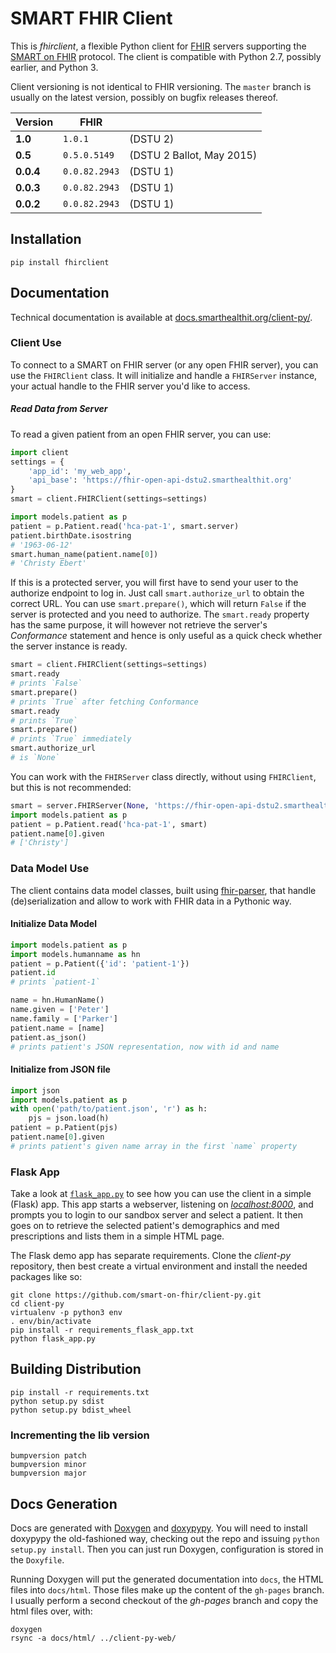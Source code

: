 SMART FHIR Client
=================

This is _fhirclient_, a flexible Python client for [FHIR][] servers supporting the [SMART on FHIR][smart] protocol.
The client is compatible with Python 2.7, possibly earlier, and Python 3.

Client versioning is not identical to FHIR versioning.
The `master` branch is usually on the latest version, possibly on bugfix releases thereof.

   Version |          FHIR | &nbsp;
-----------|---------------|---
   **1.0** |       `1.0.1` | (DSTU 2)
   **0.5** |  `0.5.0.5149` | (DSTU 2 Ballot, May 2015)
 **0.0.4** | `0.0.82.2943` | (DSTU 1)
 **0.0.3** | `0.0.82.2943` | (DSTU 1)
 **0.0.2** | `0.0.82.2943` | (DSTU 1)


Installation
------------

    pip install fhirclient


Documentation
-------------

Technical documentation is available at [docs.smarthealthit.org/client-py/][docs].

### Client Use

To connect to a SMART on FHIR server (or any open FHIR server), you can use the `FHIRClient` class.
It will initialize and handle a `FHIRServer` instance, your actual handle to the FHIR server you'd like to access.

##### Read Data from Server

To read a given patient from an open FHIR server, you can use:

```python
import client
settings = {
    'app_id': 'my_web_app',
    'api_base': 'https://fhir-open-api-dstu2.smarthealthit.org'
}
smart = client.FHIRClient(settings=settings)

import models.patient as p
patient = p.Patient.read('hca-pat-1', smart.server)
patient.birthDate.isostring
# '1963-06-12'
smart.human_name(patient.name[0])
# 'Christy Ebert'
```

If this is a protected server, you will first have to send your user to the authorize endpoint to log in.
Just call `smart.authorize_url` to obtain the correct URL.
You can use `smart.prepare()`, which will return `False` if the server is protected and you need to authorize.
The `smart.ready` property has the same purpose, it will however not retrieve the server's _Conformance_ statement and hence is only useful as a quick check whether the server instance is ready.

```python
smart = client.FHIRClient(settings=settings)
smart.ready
# prints `False`
smart.prepare()
# prints `True` after fetching Conformance
smart.ready
# prints `True`
smart.prepare()
# prints `True` immediately
smart.authorize_url
# is `None`
```

You can work with the `FHIRServer` class directly, without using `FHIRClient`, but this is not recommended:

```python
smart = server.FHIRServer(None, 'https://fhir-open-api-dstu2.smarthealthit.org')
import models.patient as p
patient = p.Patient.read('hca-pat-1', smart)
patient.name[0].given
# ['Christy']
```

### Data Model Use

The client contains data model classes, built using [fhir-parser][], that handle (de)serialization and allow to work with FHIR data in a Pythonic way.

#### Initialize Data Model

```python
import models.patient as p
import models.humanname as hn
patient = p.Patient({'id': 'patient-1'})
patient.id
# prints `patient-1`

name = hn.HumanName()
name.given = ['Peter']
name.family = ['Parker']
patient.name = [name]
patient.as_json()
# prints patient's JSON representation, now with id and name
```

#### Initialize from JSON file

```python
import json
import models.patient as p
with open('path/to/patient.json', 'r') as h:
    pjs = json.load(h)
patient = p.Patient(pjs)
patient.name[0].given
# prints patient's given name array in the first `name` property
```


### Flask App

Take a look at [`flask_app.py`][flask_app] to see how you can use the client in a simple (Flask) app.
This app starts a webserver, listening on [_localhost:8000_](http://localhost:8000), and prompts you to login to our sandbox server and select a patient.
It then goes on to retrieve the selected patient's demographics and med prescriptions and lists them in a simple HTML page.

The Flask demo app has separate requirements.
Clone the _client-py_ repository, then best create a virtual environment and install the needed packages like so:

    git clone https://github.com/smart-on-fhir/client-py.git
    cd client-py
    virtualenv -p python3 env
    . env/bin/activate
    pip install -r requirements_flask_app.txt
    python flask_app.py


Building Distribution
---------------------

    pip install -r requirements.txt
    python setup.py sdist
    python setup.py bdist_wheel


### Incrementing the lib version

    bumpversion patch
    bumpversion minor
    bumpversion major


Docs Generation
---------------

Docs are generated with [Doxygen][] and [doxypypy][].
You will need to install doxypypy the old-fashioned way, checking out the repo and issuing `python setup.py install`.
Then you can just run Doxygen, configuration is stored in the `Doxyfile`.

Running Doxygen will put the generated documentation into `docs`, the HTML files into `docs/html`.
Those files make up the content of the `gh-pages` branch.
I usually perform a second checkout of the _gh-pages_ branch and copy the html files over, with:

    doxygen
    rsync -a docs/html/ ../client-py-web/


[fhir]: http://www.hl7.org/implement/standards/fhir/
[smart]: http://docs.smarthealthit.org
[fhir-parser]: https://github.com/smart-on-fhir/fhir-parser
[docs]: https://smart-on-fhir.github.io/client-py
[flask_app]: https://github.com/smart-on-fhir/client-py/blob/master/flask_app.py
[doxygen]: http://www.stack.nl/~dimitri/doxygen
[doxypypy]: https://github.com/Feneric/doxypypy
